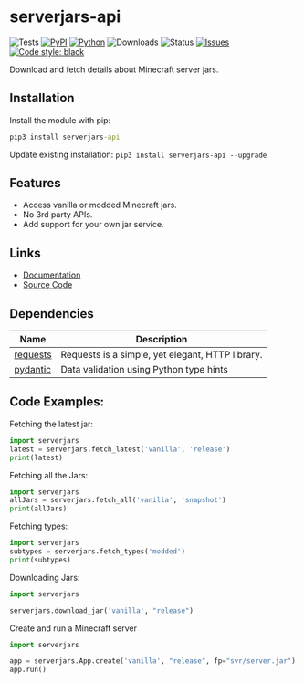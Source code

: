 # serverjars-api

![Tests](https://github.com/legopitstop/serverjars-py/actions/workflows/tests.yml/badge.svg)
[![PyPI](https://img.shields.io/pypi/v/serverjars-api)](https://pypi.org/project/serverjars-api/)
[![Python](https://img.shields.io/pypi/pyversions/serverjars-api)](https://www.python.org/downloads//)
![Downloads](https://img.shields.io/pypi/dm/serverjars-api)
![Status](https://img.shields.io/pypi/status/serverjars-api)
[![Issues](https://img.shields.io/github/issues/legopitstop/serverjars-python-api-wrapper)](https://github.com/legopitstop/serverjars-python-api-wrapper/issues)
[![Code style: black](https://img.shields.io/badge/code%20style-black-000000.svg)](https://github.com/ambv/black)

Download and fetch details about Minecraft server jars.

## Installation
Install the module with pip:
```bat
pip3 install serverjars-api
```
Update existing installation: `pip3 install serverjars-api --upgrade`

## Features

- Access vanilla or modded Minecraft jars. 
- No 3rd party APIs. 
- Add support for your own jar service. 

## Links

- [Documentation](https://docs.lpsmods.dev/serverjars-api)
- [Source Code](https://github.com/legopitstop/serverjars-py)

## Dependencies

| Name                                           | Description                                      |
| ---------------------------------------------- | ------------------------------------------------ |
| [requests](https://pypi.org/project/requests/) | Requests is a simple, yet elegant, HTTP library. |
| [pydantic](https://pypi.org/project/pydantic/) | Data validation using Python type hints          |

## Code Examples:
Fetching the latest jar:
```python
import serverjars
latest = serverjars.fetch_latest('vanilla', 'release')
print(latest)
```

Fetching all the Jars:
```python
import serverjars
allJars = serverjars.fetch_all('vanilla', 'snapshot')
print(allJars)
```

Fetching types:
```python
import serverjars
subtypes = serverjars.fetch_types('modded')
print(subtypes)
```

Downloading Jars:
```python
import serverjars

serverjars.download_jar('vanilla', "release")
```

Create and run a Minecraft server
```python
import serverjars

app = serverjars.App.create('vanilla', "release", fp="svr/server.jar")
app.run()
```
